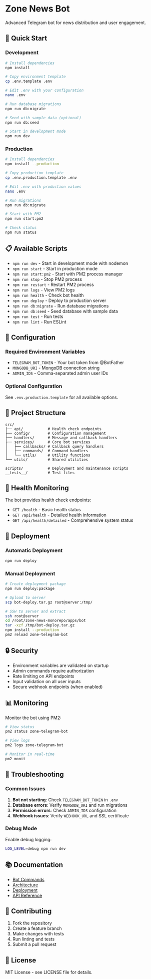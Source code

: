 # Zone News Bot

Advanced Telegram bot for news distribution and user engagement.

## 🚀 Quick Start

### Development
```bash
# Install dependencies
npm install

# Copy environment template
cp .env.template .env

# Edit .env with your configuration
nano .env

# Run database migrations
npm run db:migrate

# Seed with sample data (optional)
npm run db:seed

# Start in development mode
npm run dev
```

### Production
```bash
# Install dependencies
npm install --production

# Copy production template
cp .env.production.template .env

# Edit .env with production values
nano .env

# Run migrations
npm run db:migrate

# Start with PM2
npm run start:pm2

# Check status
npm run status
```

## 📋 Available Scripts

- `npm run dev` - Start in development mode with nodemon
- `npm run start` - Start in production mode
- `npm run start:pm2` - Start with PM2 process manager
- `npm run stop` - Stop PM2 process
- `npm run restart` - Restart PM2 process
- `npm run logs` - View PM2 logs
- `npm run health` - Check bot health
- `npm run deploy` - Deploy to production server
- `npm run db:migrate` - Run database migrations
- `npm run db:seed` - Seed database with sample data
- `npm run test` - Run tests
- `npm run lint` - Run ESLint

## 🔧 Configuration

### Required Environment Variables

- `TELEGRAM_BOT_TOKEN` - Your bot token from @BotFather
- `MONGODB_URI` - MongoDB connection string
- `ADMIN_IDS` - Comma-separated admin user IDs

### Optional Configuration

See `.env.production.template` for all available options.

## 📁 Project Structure

```
src/
├── api/           # Health check endpoints
├── config/        # Configuration management
├── handlers/      # Message and callback handlers
├── services/      # Core bot services
│   ├── callbacks/ # Callback query handlers
│   ├── commands/  # Command handlers
│   └── utils/     # Utility functions
└── utils/         # Shared utilities

scripts/           # Deployment and maintenance scripts
__tests__/         # Test files
```

## 🏥 Health Monitoring

The bot provides health check endpoints:

- `GET /health` - Basic health status
- `GET /api/health` - Detailed health information
- `GET /api/health/detailed` - Comprehensive system status

## 🚀 Deployment

### Automatic Deployment
```bash
npm run deploy
```

### Manual Deployment
```bash
# Create deployment package
npm run deploy:package

# Upload to server
scp bot-deploy.tar.gz root@server:/tmp/

# SSH to server and extract
ssh root@server
cd /root/zone-news-monorepo/apps/bot
tar -xzf /tmp/bot-deploy.tar.gz
npm install --production
pm2 reload zone-telegram-bot
```

## 🔒 Security

- Environment variables are validated on startup
- Admin commands require authorization
- Rate limiting on API endpoints
- Input validation on all user inputs
- Secure webhook endpoints (when enabled)

## 📊 Monitoring

Monitor the bot using PM2:

```bash
# View status
pm2 status zone-telegram-bot

# View logs
pm2 logs zone-telegram-bot

# Monitor in real-time
pm2 monit
```

## 🐛 Troubleshooting

### Common Issues

1. **Bot not starting**: Check `TELEGRAM_BOT_TOKEN` in `.env`
2. **Database errors**: Verify `MONGODB_URI` and run migrations
3. **Permission errors**: Check `ADMIN_IDS` configuration
4. **Webhook issues**: Verify `WEBHOOK_URL` and SSL certificate

### Debug Mode

Enable debug logging:
```bash
LOG_LEVEL=debug npm run dev
```

## 📚 Documentation

- [Bot Commands](./docs/BOT_COMMANDS_GUIDE.md)
- [Architecture](./docs/ARCHITECTURE.md)
- [Deployment](./docs/DEPLOYMENT.md)
- [API Reference](./docs/API.md)

## 🤝 Contributing

1. Fork the repository
2. Create a feature branch
3. Make changes with tests
4. Run linting and tests
5. Submit a pull request

## 📄 License

MIT License - see LICENSE file for details.